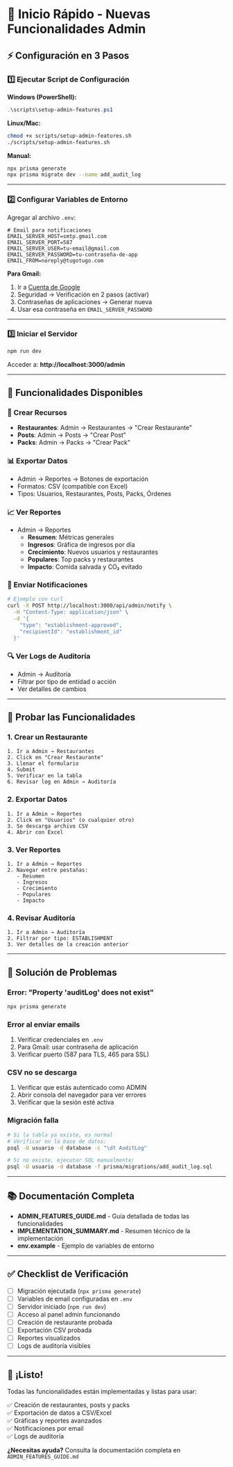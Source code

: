 # 🚀 Inicio Rápido - Nuevas Funcionalidades Admin

## ⚡ Configuración en 3 Pasos

### 1️⃣ Ejecutar Script de Configuración

**Windows (PowerShell):**
```powershell
.\scripts\setup-admin-features.ps1
```

**Linux/Mac:**
```bash
chmod +x scripts/setup-admin-features.sh
./scripts/setup-admin-features.sh
```

**Manual:**
```bash
npx prisma generate
npx prisma migrate dev --name add_audit_log
```

---

### 2️⃣ Configurar Variables de Entorno

Agregar al archivo `.env`:

```env
# Email para notificaciones
EMAIL_SERVER_HOST=smtp.gmail.com
EMAIL_SERVER_PORT=587
EMAIL_SERVER_USER=tu-email@gmail.com
EMAIL_SERVER_PASSWORD=tu-contraseña-de-app
EMAIL_FROM=noreply@tugotugo.com
```

**Para Gmail:**
1. Ir a [Cuenta de Google](https://myaccount.google.com/)
2. Seguridad → Verificación en 2 pasos (activar)
3. Contraseñas de aplicaciones → Generar nueva
4. Usar esa contraseña en `EMAIL_SERVER_PASSWORD`

---

### 3️⃣ Iniciar el Servidor

```bash
npm run dev
```

Acceder a: **http://localhost:3000/admin**

---

## 🎯 Funcionalidades Disponibles

### 📝 Crear Recursos
- **Restaurantes**: Admin → Restaurantes → "Crear Restaurante"
- **Posts**: Admin → Posts → "Crear Post"
- **Packs**: Admin → Packs → "Crear Pack"

### 📊 Exportar Datos
- Admin → Reportes → Botones de exportación
- Formatos: CSV (compatible con Excel)
- Tipos: Usuarios, Restaurantes, Posts, Packs, Órdenes

### 📈 Ver Reportes
- Admin → Reportes
  - **Resumen**: Métricas generales
  - **Ingresos**: Gráfica de ingresos por día
  - **Crecimiento**: Nuevos usuarios y restaurantes
  - **Populares**: Top packs y restaurantes
  - **Impacto**: Comida salvada y CO₂ evitado

### 📧 Enviar Notificaciones
```bash
# Ejemplo con curl
curl -X POST http://localhost:3000/api/admin/notify \
  -H "Content-Type: application/json" \
  -d '{
    "type": "establishment-approved",
    "recipientId": "establishment_id"
  }'
```

### 🔍 Ver Logs de Auditoría
- Admin → Auditoría
- Filtrar por tipo de entidad o acción
- Ver detalles de cambios

---

## 🧪 Probar las Funcionalidades

### 1. Crear un Restaurante
```
1. Ir a Admin → Restaurantes
2. Click en "Crear Restaurante"
3. Llenar el formulario
4. Submit
5. Verificar en la tabla
6. Revisar log en Admin → Auditoría
```

### 2. Exportar Datos
```
1. Ir a Admin → Reportes
2. Click en "Usuarios" (o cualquier otro)
3. Se descarga archivo CSV
4. Abrir con Excel
```

### 3. Ver Reportes
```
1. Ir a Admin → Reportes
2. Navegar entre pestañas:
   - Resumen
   - Ingresos
   - Crecimiento
   - Populares
   - Impacto
```

### 4. Revisar Auditoría
```
1. Ir a Admin → Auditoría
2. Filtrar por tipo: ESTABLISHMENT
3. Ver detalles de la creación anterior
```

---

## 🐛 Solución de Problemas

### Error: "Property 'auditLog' does not exist"
```bash
npx prisma generate
```

### Error al enviar emails
1. Verificar credenciales en `.env`
2. Para Gmail: usar contraseña de aplicación
3. Verificar puerto (587 para TLS, 465 para SSL)

### CSV no se descarga
1. Verificar que estás autenticado como ADMIN
2. Abrir consola del navegador para ver errores
3. Verificar que la sesión esté activa

### Migración falla
```bash
# Si la tabla ya existe, es normal
# Verificar en la base de datos:
psql -U usuario -d database -c "\dt AuditLog"

# Si no existe, ejecutar SQL manualmente:
psql -U usuario -d database -f prisma/migrations/add_audit_log.sql
```

---

## 📚 Documentación Completa

- **ADMIN_FEATURES_GUIDE.md** - Guía detallada de todas las funcionalidades
- **IMPLEMENTATION_SUMMARY.md** - Resumen técnico de la implementación
- **env.example** - Ejemplo de variables de entorno

---

## ✅ Checklist de Verificación

- [ ] Migración ejecutada (`npx prisma generate`)
- [ ] Variables de email configuradas en `.env`
- [ ] Servidor iniciado (`npm run dev`)
- [ ] Acceso al panel admin funcionando
- [ ] Creación de restaurante probada
- [ ] Exportación CSV probada
- [ ] Reportes visualizados
- [ ] Logs de auditoría visibles

---

## 🎉 ¡Listo!

Todas las funcionalidades están implementadas y listas para usar:

✅ Creación de restaurantes, posts y packs  
✅ Exportación de datos a CSV/Excel  
✅ Gráficas y reportes avanzados  
✅ Notificaciones por email  
✅ Logs de auditoría  

**¿Necesitas ayuda?** Consulta la documentación completa en `ADMIN_FEATURES_GUIDE.md`
